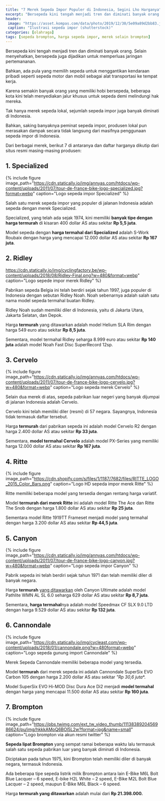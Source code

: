 ```yaml
---
title: "7 Merek Sepeda Impor Populer di Indonesia, Segini Lho Harganya"
excerpt: "Bersepeda kini tengah menjadi tren dan diminati banyak orang. Selain menyehatkan, bersepeda juga dijadikan untuk memperluas jaringan pertemananan."
header:
 image: "https://asset.kompas.com/data/photo/2019/12/30/5e09a89d2bb83.jpg"
 caption: "Ilustrasi sepeda impor (shutterstock)"
categories: [olahraga]
tags: [sepeda brompton, harga sepeda impor, merek selain brompton]
---
```

Bersepeda kini tengah menjadi tren dan diminati banyak orang. Selain menyehatkan, bersepeda juga dijadikan untuk memperluas jaringan pertemananan.

Bahkan, ada pula yang memilih sepeda untuk menggantikan kendaraan pribadi seperti sepeda motor dan mobil sebagai alat transportasi ke tempat kerja.

Karena semakin banyak orang yang memiliki hobi bersepeda, beberapa kota kini telah menyediakan jalur khusus untuk sepeda demi melindungi hak mereka.

Tak hanya merek sepeda lokal, sejumlah sepeda impor juga banyak diminati di Indonesia.

Bahkan, saking banyaknya peminat sepeda impor, produsen lokal pun merasakan dampak secara tidak langsung dari masifnya penggunaan sepeda impor di Indonesia.

Dari berbagai merek, berikut 7 di antaranya dan daftar harganya dikutip dari situs resmi masing-masing produsen:

## 1. Specialized

{% include figure image_path="https://cdn.statically.io/img/annyas.com/htdocs/wp-content/uploads/2011/07/tour-de-france-bike-logo-specialized.jpg?format=webp" caption="Logo sepeda impor Specialized" %}

Salah satu merek sepeda impor yang populer di jalanan Indonesia adalah sepeda dengan merek Specialized.

Specialized, yang telah ada sejak 1974, kini memiliki **banyak tipe dengan harga termurah** di kisaran 400 dollar AS atau sekitar **Rp 5,5 juta**.

Model sepeda dengan **harga termahal dari Specialized** adalah S-Work Roubaix dengan harga yang mencapai 12.000 dollar AS atau sekitar **Rp 167 juta**.

## 2. Ridley

https://cdn.statically.io/img/cyclingfactory.be/wp-content/uploads/2018/08/Ridley-Final.png?w=480&format=webp" caption="Logo sepede impor merek Ridley" %}

Pabrikan sepeda Belgia ini telah berdiri sejak tahun 1997, juga populer di Indonesia dengan sebutan Ridley Noah. Noah sebenarnya adalah salah satu nama model sepeda termahal buatan Ridley.

Ridley Noah sudah memiliki diler di Indonesia, yaitu di Jakarta Utara, Jakarta Selatan, dan Depok.

Harga **termurah** yang ditawarkan adalah model Helium SLA Rim dengan harga 549 euro atau sekitar **Rp 8,5 juta**.

Sementara, model termahal Ridley seharga 8.999 euro atau sekitar **Rp 140 juta** adalah model Noah Fast Disc SuperRecord 12sp.

## 3. Cervelo

{% include figure image_path="https://cdn.statically.io/img/annyas.com/htdocs/wp-content/uploads/2011/07/tour-de-france-bike-logo-cervelo.jpg?w=480&format=webp" caption="Logo sepeda merek Cervelo" %}

Selain dua merek di atas, sepeda pabrikan luar negeri yang banyak dijumpai di jalanan Indonesia adalah Cervelo.

Cervelo kini telah memiliki diler (resmi) di 57 negara. Sayangnya, Indonesia tidak termasuk daftar tersebut.

Harga **termurah** dari pabrikan sepeda ini adalah model Cervelo R2 dengan harga 2.400 dollar AS atau sekitar **Rp 33 juta**.

Sementara, **model termahal Cervelo** adalah model PX-Series yang memiliki harga 12.000 dollar AS atau sekitar **Rp 167 juta**.

## 4. Ritte

{% include figure image_path="https://cdn.shopify.com/s/files/1/1187/7682/files/RITTE_LOGO_2015_Color_Bars.png" caption="Logo HD sepeda impor merek Ritte" %}

Ritte memiliki beberapa model yang tersedia dengan rentang harga variatif.

Model **termurah dari merek Ritte** ini adalah model Ritte The Ace dan Ritte The Snob dengan harga 1.800 dollar AS atau sekitar **Rp 25 juta**.

Sementara model Ritte 1919TT Frameset menjadi model yang termahal dengan harga 3.200 dollar AS atau sekitar **Rp 44,5 juta**.

## 5. Canyon

{% include figure image_path="https://cdn.statically.io/img/annyas.com/htdocs/wp-content/uploads/2011/07/tour-de-france-bike-logo-canyon.jpg?w=480&format=webp" caption="Logo sepeda impor Canyon" %}

Pabrik sepeda ini telah berdiri sejak tahun 1971 dan telah memiliki diler di banyak negara.

Harga **termurah** [yang ditawarkan](https://peebsdotorg.wordpress.com/2016/09/08/do-not-buy-a-bike-from-canyon/) oleh Canyon Ultimate adalah model Pathlite WMN AL SL 6.0 seharga 629 dollar AS atau sekitar **Rp 8,7 juta**.

Sementara, **harga termahal**nya adalah model Speedmax CF SLX 9.0 LTD dengan harga 9.529 dollar AS atau sekitar **Rp 132 juta**.

## 6. Cannondale

{% include figure image_path="https://cdn.statically.io/img/cycleast.com/wp-content/uploads/2018/01/cannondale.png?w=480format=webp" caption="Logo sepeda gunung import Cannondale" %}

Merek Sepeda Cannondale memiliki beberapa model yang tersedia.

Model **termurah** dari merek sepeda ini adalah Cannondale SuperSix EVO Carbon 105 dengan harga 2.200 dollar AS atau sekitar *"Rp 30,6 juta**.

Model SuperSix EVO Hi-MOD Disc Dura Ace Di2 menjadi **model termahal** dengan harga yang mencapai 11.500 dollar AS atau sekitar **Rp 160 juta**.

## 7. Brompton

{% include figure image_path="https://pbs.twimg.com/ext_tw_video_thumb/1113838920456986624/pu/img/hkkkAMoQ6BOl5L2w?format=jpg&name=small" caption="Logo brompton via akun resmi twitter" %}

**Sepeda lipat Brompton** yang sempat ramai beberapa waktu lalu termasuk salah satu sepeda pabrikan luar yang banyak diminati di Indonesia.

Diciptakan pada tahun 1975, kini Brompton telah memiliki diler di banyak negara, termasuk Indonesia.

Ada beberapa tipe sepeda listrik milik Brompton antara lain E-Bike M6L Bolt Blue Lacquer – 6 speed, E-bike H2L White – 2 speed, E-Bike M2L Bolt Blue Lacquer – 2 speed, maupun E-Bike M6L Black – 6 speed.

Harga **termurah yang ditawarkan** adalah mulai dari **Rp 21.398.000.**
 
